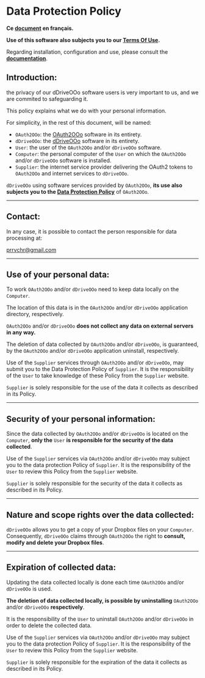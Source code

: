 # Data Protection Policy

**Ce [document][1] en français.**

**Use of this software also subjects you to our [Terms Of Use][2].**

Regarding installation, configuration and use, please consult the **[documentation][3]**.

## Introduction:

the privacy of our dDriveOOo software users is very important to us, and we are commited to safeguarding it.

This policy explains what we do with your personal information.

For simplicity, in the rest of this document, will be named:
- `OAuth2OOo`: the [OAuth2OOo][4] software in its entirety.
- `dDriveOOo`: the [dDriveOOo][5] software in its entirety.
- `User`: the user of the `OAuth2OOo` and/or `dDriveOOo` software.
- `Computer`: the personal computer of the `User` on which the `OAuth2OOo` and/or `dDriveOOo` software is installed.
- `Supplier`: the internet service provider delivering the OAuth2 tokens to `OAuth2OOo` and internet services to `dDriveOOo`.

`dDriveOOo` using software services provided by `OAuth2OOo`, **its use also subjects you to the [Data Protection Policy][6]** of `OAuth2OOo`.

___
## Contact:

In any case, it is possible to contact the person responsible for data processing at:

prrvchr@gmail.com

___
## Use of your personal data:

To work `OAuth2OOo` and/or `dDriveOOo` need to keep data locally on the `Computer`.

The location of this data is in the `OAuth2OOo` and/or `dDriveOOo` application directory, respectively.

`OAuth2OOo` and/or `dDriveOOo` **does not collect any data on external servers in any way.**

The deletion of data collected by `OAuth2OOo` and/or `dDriveOOo`, is guaranteed, by the `OAuth2OOo` and/or `dDriveOOo` application uninstall, respectively.

Use of the `Supplier` services through `OAuth2OOo` and/or `dDriveOOo`, may submit you to the Data Protection Policy of `Supplier`. It is the responsibility of the `User` to take knowledge of these Policy from the `Supplier` website.

`Supplier` is solely responsible for the use of the data it collects as described in its Policy.

___
## Security of your personal information:

Since the data collected by `OAuth2OOo` and/or `dDriveOOo` is located on the `Computer`, **only the** `User` **is responsible for the security of the data collected**.

Use of the `Supplier` services via `OAuth2OOo` and/or `dDriveOOo` may subject you to the data protection Policy of `Supplier`. It is the responsibility of the `User` to review this Policy from the `Supplier` website.

`Supplier` is solely responsible for the security of the data it collects as described in its Policy.

___
## Nature and scope rights over the data collected:

`dDriveOOo` allows you to get a copy of your Dropbox files on your `Computer`. Consequently, `dDriveOOo` claims through `OAuth2OOo` the right to **consult, modify and delete your Dropbox files**.

___
## Expiration of collected data:

Updating the data collected locally is done each time `OAuth2OOo` and/or `dDriveOOo` is used.

**The deletion of data collected locally, is possible by uninstalling** `OAuth2OOo` and/or `dDriveOOo` **respectively**.

It is the responsibility of the `User` to uninstall `OAuth2OOo` and/or `dDriveOOo` in order to delete the collected data.

Use of the `Supplier` services via `OAuth2OOo` and/or `dDriveOOo` may subject you to the data protection Policy of `Supplier`. It is the responsibility of the `User` to review this Policy from the `Supplier` website.

`Supplier` is solely responsible for the expiration of the data it collects as described in its Policy.

[1]: <https://prrvchr.github.io/dDriveOOo/source/dDriveOOo/registration/PrivacyPolicy_fr>
[2]: <https://prrvchr.github.io/dDriveOOo/source/dDriveOOo/registration/TermsOfUse_en>
[3]: <https://prrvchr.github.io/dDriveOOo/>
[4]: <https://github.com/prrvchr/OAuth2OOo/raw/master/OAuth2OOo.oxt>
[5]: <https://github.com/prrvchr/dDriveOOo/raw/master/dDriveOOo.oxt>
[6]: <https://prrvchr.github.io/OAuth2OOo/source/OAuth2OOo/registration/PrivacyPolicy_fr>
